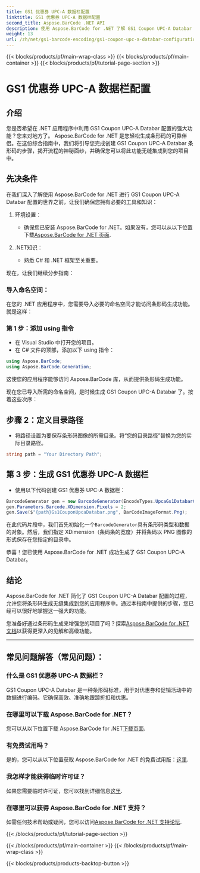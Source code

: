 ```yaml
---
title: GS1 优惠券 UPC-A 数据栏配置
linktitle: GS1 优惠券 UPC-A 数据栏配置
second_title: Aspose.BarCode .NET API
description: 使用 Aspose.BarCode for .NET 了解 GS1 Coupon UPC-A Databar 配置。轻松创建条形码。现在就开始！
weight: 13
url: /zh/net/gs1-barcode-encoding/gs1-coupon-upc-a-databar-configuration/
---
```


{{< blocks/products/pf/main-wrap-class >}}
{{< blocks/products/pf/main-container >}}
{{< blocks/products/pf/tutorial-page-section >}}

# GS1 优惠券 UPC-A 数据栏配置


## 介绍

您是否希望在 .NET 应用程序中利用 GS1 Coupon UPC-A Databar 配置的强大功能？您来对地方了。 Aspose.BarCode for .NET 是您轻松生成条形码的可靠伴侣。在这份综合指南中，我们将引导您完成创建 GS1 Coupon UPC-A Databar 条形码的步骤，揭开流程的神秘面纱，并确保您可以将此功能无缝集成到您的项目中。

## 先决条件

在我们深入了解使用 Aspose.BarCode for .NET 进行 GS1 Coupon UPC-A Databar 配置的世界之前，让我们确保您拥有必要的工具和知识：

1. 环境设置：
   - 确保您已安装 Aspose.BarCode for .NET。如果没有，您可以从以下位置下载[Aspose.BarCode for .NET 页面](https://releases.aspose.com/barcode/net/).

2. .NET知识：
   - 熟悉 C# 和 .NET 框架至关重要。

现在，让我们继续分步指南：

### 导入命名空间：

在您的 .NET 应用程序中，您需要导入必要的命名空间才能访问条形码生成功能。就是这样：

### 第 1 步：添加 using 指令
- 在 Visual Studio 中打开您的项目。
- 在 C# 文件的顶部，添加以下 using 指令：

```csharp
using Aspose.BarCode;
using Aspose.BarCode.Generation;
```

这使您的应用程序能够访问 Aspose.BarCode 库，从而提供条形码生成功能。

现在您已导入所需的命名空间，是时候生成 GS1 Coupon UPC-A Databar 了。按着这些次序：

## 步骤 2：定义目录路径
- 将路径设置为要保存条形码图像的所需目录。将“您的目录路径”替换为您的实际目录路径。

```csharp
string path = "Your Directory Path";
```

## 第 3 步：生成 GS1 优惠券 UPC-A 数据栏
- 使用以下代码创建 GS1 优惠券 UPC-A 数据栏：

```csharp
BarcodeGenerator gen = new BarcodeGenerator(EncodeTypes.UpcaGs1DatabarCoupon, "123456789012(8110)ASPOSE");
gen.Parameters.Barcode.XDimension.Pixels = 2;
gen.Save($"{path}Gs1CouponUpcaDatabar.png", BarCodeImageFormat.Png);
```

在此代码片段中，我们首先初始化一个`BarcodeGenerator`具有条形码类型和数据的对象。然后，我们指定 XDimension（条码条的宽度）并将条码以 PNG 图像的形式保存在您指定的目录中。

恭喜！您已使用 Aspose.BarCode for .NET 成功生成了 GS1 Coupon UPC-A Databar。

## 结论

Aspose.BarCode for .NET 简化了 GS1 Coupon UPC-A Databar 配置的过程，允许您将条形码生成无缝集成到您的应用程序中。通过本指南中提供的步骤，您已经可以很好地掌握这一强大的功能。

您准备好通过条形码生成来增强您的项目了吗？探索[Aspose.BarCode for .NET 文档](https://reference.aspose.com/barcode/net/)以获得更深入的见解和高级功能。

---

## 常见问题解答（常见问题）：

### 什么是 GS1 优惠券 UPC-A 数据栏？
GS1 Coupon UPC-A Databar 是一种条形码标准，用于对优惠券和促销活动中的数据进行编码。它确保高效、准确地跟踪折扣和优惠。

### 在哪里可以下载 Aspose.BarCode for .NET？
您可以从以下位置下载 Aspose.BarCode for .NET[下载页面](https://releases.aspose.com/barcode/net/).

### 有免费试用吗？
是的，您可以从以下位置获取 Aspose.BarCode for .NET 的免费试用版：[这里](https://releases.aspose.com/).

### 我怎样才能获得临时许可证？
如果您需要临时许可证，您可以找到详细信息[这里](https://purchase.aspose.com/temporary-license/).

### 在哪里可以获得 Aspose.BarCode for .NET 支持？
如需任何技术帮助或疑问，您可以访问[Aspose.BarCode for .NET 支持论坛](https://forum.aspose.com/c/barcode/13).


{{< /blocks/products/pf/tutorial-page-section >}}

{{< /blocks/products/pf/main-container >}}
{{< /blocks/products/pf/main-wrap-class >}}

{{< blocks/products/products-backtop-button >}}
